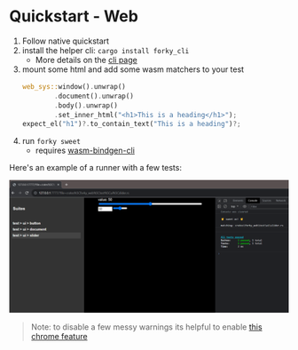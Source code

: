 # Quickstart - Web

1. Follow native quickstart
1. install the helper cli: `cargo install forky_cli`
	- More details on the [cli page](../forky_cli/sweet.md)
2. mount some html and add some wasm matchers to your test
	```rs
	web_sys::window().unwrap()
			.document().unwrap()
			.body().unwrap()
			.set_inner_html("<h1>This is a heading</h1>");
	expect_el("h1")?.to_contain_text("This is a heading")?;
	```
3. run `forky sweet`
	- requires [wasm-bindgen-cli](https://rustwasm.github.io/wasm-bindgen/reference/cli.html)

Here's an example of a runner with a few tests:

![wasm-runner](images/wasm-runner.png)


> Note: to disable a few messy warnings its helpful to enable [this chrome feature](chrome://flags/#privacy-sandbox-ads-apis)
